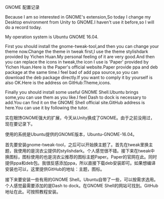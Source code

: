 GNOME 配置记录



Because I am so interested in GNOME's extension,So today I change my Desktop environment from Unity to GNOME.I haven't use it before,so I will do a record  today.

My operation system is Ubuntu GNOME 16.04.

First you should install the gnome-tweak-tool,and then you can change your theme now.Change the theme in tweak first,I use the theme stylishdark provided by Yichen Huan.My personal feeling of it are very good.And then you can replace the icons in tweak,the icon I use is 'Paper' provided by Yichen Huan.Here is the Paper's official website.Paper provide ppa and deb package at the same time.I feel bad of add ppa source,so you can download the deb package directly.If you want to comply it by yourself is also OK.Here is the address on GitHub:Theme,icons.

Finally you should install some useful GNOME Shell.Ubuntu brings some,you can use them as you like.I feel Dash to dock is necessary to add.You can find it on the GNOME Shell official site.GitHub address is here.You can use it by following the tutor.

实在眼馋GNOME强大的扩展，今天从Unity换成了GNOME。由于之前没用过，现在要记录下。

使用的系统是Ubuntu提供的GNOME版本，Ubuntu-GNOME-16.04。

首先要安装gnome-tweak-tool，之后可以开始换主题了。首先在tweak里换主题，我使用的是浣衣尘提供的stylishdark。个人感觉很不错。接下来在tweak中换图标，图标使用的也是浣衣尘推荐的图标主题Paper。Paper的官网在此。同时提供ppa和deb包。我很反感添加ppa，所以直接下载deb安装即可。如果想编译安装也可以，这里提供GitHub的地址：主题，图标。



接下来要安装一些有用的GNOME Shell。Ubuntu自带了一些，可以按需求选用。个人感觉最需要添加的是Dash to dock。在GNOME Shell的网站可找到。GitHub地址在此。可按照教程安装。
